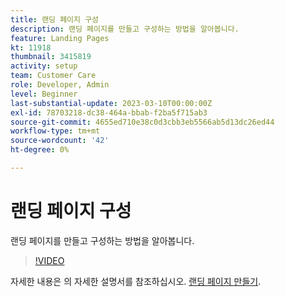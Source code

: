 ```yaml
---
title: 랜딩 페이지 구성
description: 랜딩 페이지를 만들고 구성하는 방법을 알아봅니다.
feature: Landing Pages
kt: 11918
thumbnail: 3415819
activity: setup
team: Customer Care
role: Developer, Admin
level: Beginner
last-substantial-update: 2023-03-10T00:00:00Z
exl-id: 78703218-dc38-464a-bbab-f2ba5f715ab3
source-git-commit: 4655ed710e38c0d3cbb3eb5566ab5d13dc26ed44
workflow-type: tm+mt
source-wordcount: '42'
ht-degree: 0%

---
```


# 랜딩 페이지 구성

랜딩 페이지를 만들고 구성하는 방법을 알아봅니다.

>[!VIDEO](https://video.tv.adobe.com/v/3415819/?quality=12&learn=on)

자세한 내용은 의 자세한 설명서를 참조하십시오. [랜딩 페이지 만들기](https://experienceleague.adobe.com/docs/campaign-classic/using/designing-content/editing-html-content/creating-a-landing-page.html).
